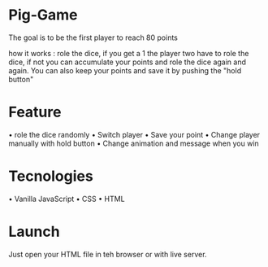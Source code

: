 # Pig-Game

The goal is to be the first player to reach 80 points

how it works : role the dice, if you get a 1 the player two have to role the dice, if not you can accumulate your points and role the dice again and again. You can also keep your points and save it by pushing the "hold button"

# Feature

• role the dice randomly 
• Switch player 
• Save your point
• Change player manually with hold button
• Change animation and message when you win

# Tecnologies

• Vanilla JavaScript
• CSS
• HTML

# Launch

Just open your HTML file in teh browser or with live server.
